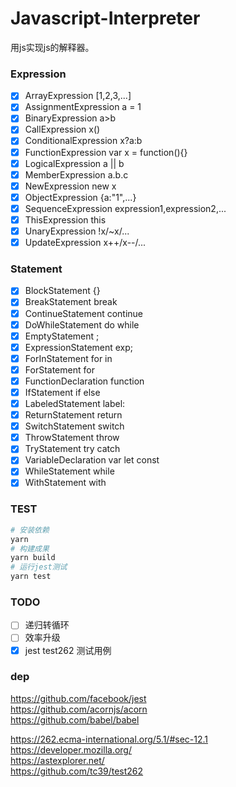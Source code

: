# Javascript-Interpreter
用js实现js的解释器。

### Expression

* [x] ArrayExpression       [1,2,3,...]
* [x] AssignmentExpression  a = 1
* [x] BinaryExpression      a>b
* [x] CallExpression        x()
* [x] ConditionalExpression x?a:b
* [x] FunctionExpression    var x = function(){}
* [x] LogicalExpression     a || b
* [x] MemberExpression      a.b.c
* [x] NewExpression         new x
* [x] ObjectExpression      {a:"1",...}
* [x] SequenceExpression    expression1,expression2,...
* [x] ThisExpression        this
* [x] UnaryExpression       !x/~x/...
* [x] UpdateExpression      x++/x--/...

### Statement

* [x] BlockStatement        {}
* [x] BreakStatement        break
* [x] ContinueStatement     continue
* [x] DoWhileStatement      do while
* [x] EmptyStatement        ;
* [x] ExpressionStatement   exp;
* [x] ForInStatement        for in
* [x] ForStatement          for 
* [x] FunctionDeclaration   function
* [x] IfStatement           if else 
* [x] LabeledStatement      label:
* [x] ReturnStatement       return 
* [x] SwitchStatement       switch
* [x] ThrowStatement        throw
* [x] TryStatement          try catch
* [x] VariableDeclaration   var let const
* [x] WhileStatement        while
* [x] WithStatement         with

### TEST

```sh
# 安装依赖
yarn
# 构建成果
yarn build
# 运行jest测试
yarn test
```

### TODO

* [ ] 递归转循环
* [ ] 效率升级
* [x] jest test262 测试用例

### dep

https://github.com/facebook/jest  
https://github.com/acornjs/acorn  
https://github.com/babel/babel  

https://262.ecma-international.org/5.1/#sec-12.1  
https://developer.mozilla.org/  
https://astexplorer.net/  
https://github.com/tc39/test262  